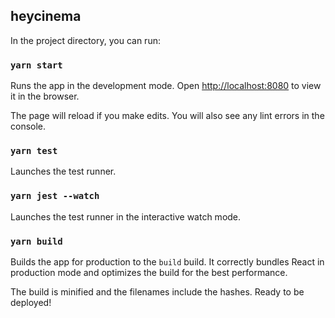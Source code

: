 ## heycinema

In the project directory, you can run:

### `yarn start`

Runs the app in the development mode.
Open [http://localhost:8080](http://localhost:3000) to view it in the browser.

The page will reload if you make edits.
You will also see any lint errors in the console.

### `yarn test`

Launches the test runner.

### `yarn jest --watch`

Launches the test runner in the interactive watch mode.

### `yarn build`

Builds the app for production to the `build` build.
It correctly bundles React in production mode and optimizes the build for the best performance.

The build is minified and the filenames include the hashes. Ready to be deployed!
